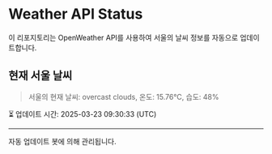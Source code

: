 
# Weather API Status

이 리포지토리는 OpenWeather API를 사용하여 서울의 날씨 정보를 자동으로 업데이트합니다.

## 현재 서울 날씨
> 서울의 현재 날씨: overcast clouds, 온도: 15.76°C, 습도: 48%

⏳ 업데이트 시간: 2025-03-23 09:30:33 (UTC)

---
자동 업데이트 봇에 의해 관리됩니다.
